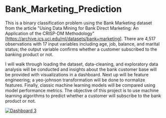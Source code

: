 # Bank_Marketing_Prediction

This is a binary classification problem using the Bank Marketing dataset from the article "Using Data Mining for Bank Direct Marketing: An Application of the CRISP-DM Methodology" [https://archive.ics.uci.edu/ml/datasets/bank+marketing]. There are 4,517 observations with 17 input variables including age, job, balance,  and marital status; the output variable confirms whether a customer subscribed to the banking product or not. 

I will walk through loading the dataset, data-cleaning, and exploratory data analysis will be conducted and insights about the bank customer base will be provided with visualizations in a dashboard.  Next up will be feature engineering; a yeo-johnson transformation will be done to normalize features.  Finally, classic machine learning models will be compared using model performance metrics.  The objective of  this project is to use machine learning algorithms to predict whether a customer will subscribe to the bank product or not.


<div class='tableauPlaceholder' id='viz1673372984584' style='position: relative'><noscript><a href='#'><img alt='Dashboard 3 ' src='https:&#47;&#47;public.tableau.com&#47;static&#47;images&#47;W6&#47;W6FH85XBY&#47;1_rss.png' style='border: none' /></a></noscript><object class='tableauViz'  style='display:none;'><param name='host_url' value='https%3A%2F%2Fpublic.tableau.com%2F' /> <param name='embed_code_version' value='3' /> <param name='path' value='shared&#47;W6FH85XBY' /> <param name='toolbar' value='yes' /><param name='static_image' value='https:&#47;&#47;public.tableau.com&#47;static&#47;images&#47;W6&#47;W6FH85XBY&#47;1.png' /> <param name='animate_transition' value='yes' /><param name='display_static_image' value='yes' /><param name='display_spinner' value='yes' /><param name='display_overlay' value='yes' /><param name='display_count' value='yes' /><param name='language' value='en-US' /><param name='filter' value='publish=yes' /></object></div> 
